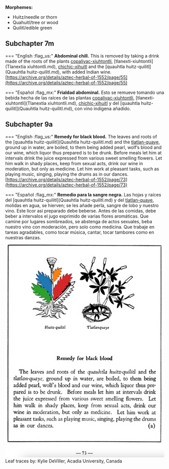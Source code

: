 
**Morphemes:**

- Huitz/needle or thorn
- Quahuitl/tree or wood
- Quilitl/edible green

## Subchapter 7m  

=== "English :flag_us:"
    **Abdominal chill.** This is removed by taking a drink made of the roots of the plants [copaliyac-xiuhtontli](Copaliyac-xiuhtontli.md), [tlanexti-xiuhtontli](Tlanextia xiuhtontli.md), [chichic-xihuitl](Chichic-xihuitl.md) and the [quauhtla huitz-quilitl](Quauhtla huitz-quilitl.md), with added Indian wine.  
    [https://archive.org/details/aztec-herbal-of-1552/page/55](https://archive.org/details/aztec-herbal-of-1552/page/55)  


=== "Español :flag_mx:"
    **Frialdad abdominal.** Esto se remueve tomando una bebida hecha de las raíces de las plantas [copaliyac-xiuhtontli](Copaliyac-xiuhtontli.md), [tlanexti-xiuhtontli](Tlanextia xiuhtontli.md), [chichic-xihuitl](Chichic-xihuitl.md) y del [quauhtla huitz-quilitl](Quauhtla huitz-quilitl.md), con vino indígena añadido.  

## Subchapter 9a  

=== "English :flag_us:"
    **Remedy for black blood.** The leaves and roots of the [quauhtla huitz-quilitl](Quauhtla huitz-quilitl.md) and the [tlatlan-quaye](Tlatlanquaye.md), ground up in water, are boiled, to them being added pearl, wolf’s blood and our wine, which liquor thus prepared is to be drunk. Before meals let him at intervals drink the juice expressed from various sweet smelling flowers. Let him walk in shady places, keep from sexual acts, drink our wine in moderation, but only as medicine. Let him work at pleasant tasks, such as playing music, singing, playing the drums as in our dances.  
    [https://archive.org/details/aztec-herbal-of-1552/page/73](https://archive.org/details/aztec-herbal-of-1552/page/73)  


=== "Español :flag_mx:"
    **Remedio para la sangre negra.** Las hojas y raíces del [quauhtla huitz-quilitl](Quauhtla huitz-quilitl.md) y del [tlatlan-quaye](Tlatlanquaye.md), molidas en agua, se hierven; se les añade perla, sangre de lobo y nuestro vino. Este licor así preparado debe beberse. Antes de las comidas, debe beber a intervalos el jugo exprimido de varias flores aromáticas. Que camine por lugares sombreados, se abstenga de actos sexuales, beba nuestro vino con moderación, pero solo como medicina. Que trabaje en tareas agradables, como tocar música, cantar, tocar tambores como en nuestras danzas.  

![K_ID104_p073_01_Quauhtla_huitz-quilitl.png](assets/K_ID104_p073_01_Quauhtla_huitz-quilitl.png)  
Leaf traces by: Kylie DeViller, Acadia University, Canada  
